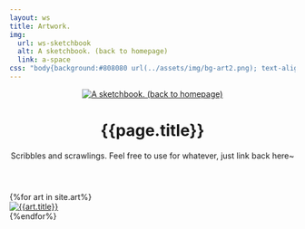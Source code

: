 ```yaml
---
layout: ws
title: Artwork.
img:
  url: ws-sketchbook
  alt: A sketchbook. (back to homepage)
  link: a-space
css: "body{background:#808080 url(../assets/img/bg-art2.png); text-align:center;} .gif:hover,.gif:focus,.gif:active{background-image:url(../assets/img/ws-sketchbook.gif);} .box{margin:.35em 0;} .title{display:inline-block; padding:.75em 1.5em; font-size:initial;} @media only screen and (min-width:600px){header{overflow:auto;} .col{float:left; width:50%;} .img{text-align:right; padding-right:1em;} .a-info{text-align:left; margin-top:2em; max-width:20em;}} #roco{box-shadow:0 0 0 .15em #000; background:url(../assets/img/bg-paper.png); padding:10px; margin-top:2em; max-width:1030px; margin:0 auto;} #roco a{display:inline-block; line-height:0; border:10px #efefef solid; box-shadow:0 0 3px 2px #000; box-shadow:0 0 3px 2px rgba(0,0,0,.15); margin:10px;} #roco a:hover,#roco a:active,#roco a:focus{opacity:.5;} #roco div{position:relative;} #roco div::after{box-shadow:inset 0 0 12px 3px #000; content:''; display:block; position:absolute; height:100%; left:0; right:0; top:0; opacity:.25;} footer{background:#000; padding:1em; font-family:monospace; color:#bfbfbf;} footer p:last-child{margin-bottom:0;}"
---
```

<div style="position:absolute; height:1px; width:1px; font-size:0; opacity:0;"><img src="{%include url.html%}/assets/img/{{page.img.url}}.gif" alt=""></div>
<main>
	<header><div class="col img">
		<div class="gif"><a href="{%include url.html%}/a-space"><img src="{%include url.html%}/assets/img/ws-sketchbook.png" alt="A sketchbook. (back to homepage)" title="A sketchbook. (back to homepage)"></a></div>
	</div><div class="col a-info">
		<div class="box title"><h1>{{page.title}}</h1></div>
		<div class="box"><p>Scribbles and scrawlings. Feel free to use for whatever, just link back here~</p></div>
	</div></header>
	<!--
	https://stackoverflow.com/questions/8771178/putting-a-inset-box-shadow-on-an-image-or-image-within-a-div/36534181#36534181
	_128: that exact size, or proportionate & downscaled (128, 256, 384...)
	_64: 128 down to 32, then back--adds a bit of pixelation but shouldn't look censored
	-->
	<section id="roco">{%for art in site.art%}<a href="{%include url.html%}/art/{{art.slug}}"><div><img src="{%include url.html%}/assets/img/art/{{art.date|date:"%F"}}_128.png" alt="{{art.title}}"></div></a>{%endfor%}
	</section>
</main>